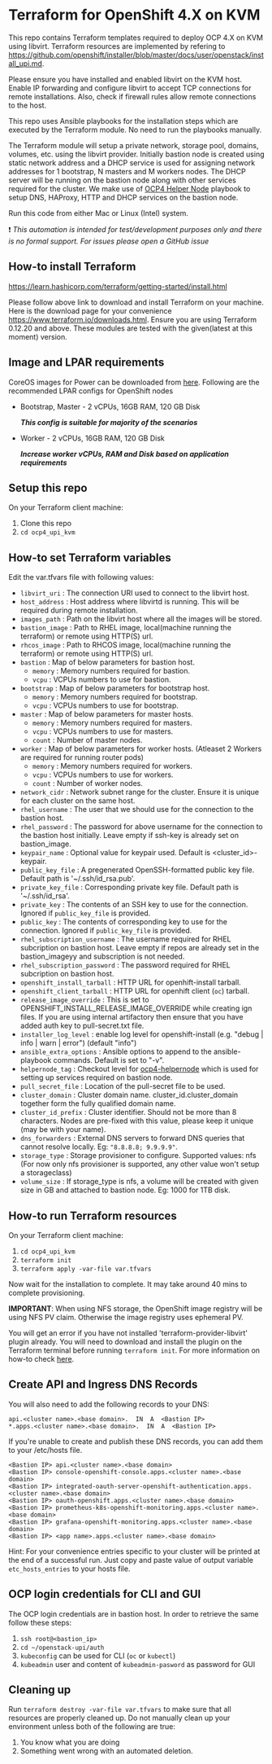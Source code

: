 # Terraform for OpenShift 4.X on KVM
This repo contains Terraform templates required to deploy OCP 4.X on KVM using libvirt. Terraform resources are implemented by refering to https://github.com/openshift/installer/blob/master/docs/user/openstack/install_upi.md.

Please ensure you have installed and enabled libvirt on the KVM host. Enable IP forwarding and configure libvirt to accept TCP connections for remote installations. Also, check if firewall rules allow remote connections to the host.

This repo uses Ansible playbooks for the installation steps which are executed by the Terraform module. No need to run the playbooks manually.

The Terraform module will setup a private network, storage pool, domains, volumes, etc. using the libvirt provider. Initially bastion node is created using static network address and a DHCP service is used for assigning network addresses for 1 bootstrap, N masters and M workers nodes. The DHCP server will be running on the bastion node along with other services required for the cluster. We make use of [OCP4 Helper Node](https://github.com/RedHatOfficial/ocp4-helpernode) playbook to setup DNS, HAProxy, HTTP and DHCP services on the bastion node.

Run this code from either Mac or Linux (Intel) system.

:heavy_exclamation_mark: *This automation is intended for test/development purposes only and there is no formal support. For issues please open a GitHub issue*

## How-to install Terraform
https://learn.hashicorp.com/terraform/getting-started/install.html

Please follow above link to download and install Terraform on your machine. Here is the download page for your convenience https://www.terraform.io/downloads.html. Ensure you are using Terraform 0.12.20 and above. These modules are tested with the given(latest at this moment) version.

## Image and LPAR requirements

CoreOS images for Power can be downloaded from [here](https://mirror.openshift.com/pub/openshift-v4/ppc64le/dependencies/rhcos/).
Following are the recommended LPAR configs for OpenShift nodes
- Bootstrap, Master - 2 vCPUs, 16GB RAM, 120 GB Disk

   **_This config is suitable for majority of the scenarios_**
- Worker - 2 vCPUs, 16GB RAM, 120 GB Disk

   **_Increase worker vCPUs, RAM and Disk based on application requirements_**

## Setup this repo
On your Terraform client machine:
1. Clone this repo
2. `cd ocp4_upi_kvm`

## How-to set Terraform variables
Edit the var.tfvars file with following values:
 * `libvirt_uri` : The connection URI used to connect to the libvirt host.
 * `host_address` : Host address where libvirtd is running. This will be required during remote installation.
 * `images_path` :  Path on the libvirt host where all the images will be stored.
 * `bastion_image` :  Path to RHEL image, local(machine running the terraform) or remote using HTTP(S) url.
 * `rhcos_image` : Path to RHCOS image, local(machine running the terraform) or remote using HTTP(S) url.
 * `bastion` : Map of below parameters for bastion host.
    * `memory` : Memory numbers required for bastion.
    * `vcpu` : VCPUs numbers to use for bastion.
 * `bootstrap` : Map of below parameters for bootstrap host.
    * `memory` : Memory numbers required for bootstrap.
    * `vcpu` : VCPUs numbers to use for bootstrap.
 * `master` : Map of below parameters for master hosts.
    * `memory` : Memory numbers required for masters.
    * `vcpu` : VCPUs numbers to use for masters.
    * `count` : Number of master nodes.
 * `worker` : Map of below parameters for worker hosts. (Atleaset 2 Workers are required for running router pods)
    * `memory` : Memory numbers required for workers.
    * `vcpu` : VCPUs numbers to use for workers.
    * `count` : Number of worker nodes.
 * `network_cidr` : Network subnet range for the cluster. Ensure it is unique for each cluster on the same host.
 * `rhel_username` : The user that we should use for the connection to the bastion host.
 * `rhel_password` : The password for above username for the connection to the bastion host initially. Leave empty if ssh-key is already set on bastion_image.
 * `keypair_name` : Optional value for keypair used. Default is <cluster_id>-keypair.
 * `public_key_file` : A pregenerated OpenSSH-formatted public key file. Default path is '~/.ssh/id_rsa.pub'.
 * `private_key_file` : Corresponding private key file. Default path is '~/.ssh/id_rsa'.
 * `private_key` : The contents of an SSH key to use for the connection. Ignored if `public_key_file` is provided.
 * `public_key` : The contents of corresponding key to use for the connection. Ignored if `public_key_file` is provided.
 * `rhel_subscription_username` : The username required for RHEL subcription on bastion host. Leave empty if repos are already set in the bastion_imageyy and subscription is not needed.
 * `rhel_subscription_password` : The password required for RHEL subcription on bastion host.
 * `openshift_install_tarball` : HTTP URL for openhift-install tarball.
 * `openshift_client_tarball` : HTTP URL for openhift client (`oc`) tarball.
 * `release_image_override` : This is set to OPENSHIFT_INSTALL_RELEASE_IMAGE_OVERRIDE while creating ign files. If you are using internal artifactory then ensure that you have added auth key to pull-secret.txt file.
 * `installer_log_level` : enable log level for openshift-install (e.g. "debug | info | warn | error") (default "info")
 * `ansible_extra_options` : Ansible options to append to the ansible-playbook commands. Default is set to "-v".
 * `helpernode_tag` : Checkout level for [ocp4-helpernode](https://github.com/RedHatOfficial/ocp4-helpernode) which is used for setting up services required on bastion node.
 * `pull_secret_file` : Location of the pull-secret file to be used.
 * `cluster_domain` : Cluster domain name. cluster_id.cluster_domain together form the fully qualified domain name.
 * `cluster_id_prefix` : Cluster identifier. Should not be more than 8 characters. Nodes are pre-fixed with this value, please keep it unique (may be with your name).
 * `dns_forwarders` : External DNS servers to forward DNS queries that cannot resolve locally. Eg: `"8.8.8.8; 9.9.9.9"`.
 * `storage_type` : Storage provisioner to configure. Supported values: nfs (For now only nfs provisioner is supported, any other value won't setup a storageclass)
 * `volume_size` : If storage_type is nfs, a volume will be created with given size in GB and attached to bastion node. Eg: 1000 for 1TB disk.


## How-to run Terraform resources
On your Terraform client machine:
1. `cd ocp4_upi_kvm`
1. `terraform init`
1. `terraform apply -var-file var.tfvars`

Now wait for the installation to complete. It may take around 40 mins to complete provisioning.

**IMPORTANT**: When using NFS storage, the OpenShift image registry will be using NFS PV claim. Otherwise the image registry uses ephemeral PV.

You will get an error if you have not installed 'terraform-provider-libvirt' plugin already. You will need to download and install the plugin on the Terraform terminal before running `terraform init`. For more information on how-to check [here](https://github.com/dmacvicar/terraform-provider-libvirt/blob/master/README.md).

## Create API and Ingress DNS Records
You will also need to add the following records to your DNS:
```
api.<cluster name>.<base domain>.  IN  A  <Bastion IP>
*.apps.<cluster name>.<base domain>.  IN  A  <Bastion IP>
```
If you're unable to create and publish these DNS records, you can add them to your /etc/hosts file.
```
<Bastion IP> api.<cluster name>.<base domain>
<Bastion IP> console-openshift-console.apps.<cluster name>.<base domain>
<Bastion IP> integrated-oauth-server-openshift-authentication.apps.<cluster name>.<base domain>
<Bastion IP> oauth-openshift.apps.<cluster name>.<base domain>
<Bastion IP> prometheus-k8s-openshift-monitoring.apps.<cluster name>.<base domain>
<Bastion IP> grafana-openshift-monitoring.apps.<cluster name>.<base domain>
<Bastion IP> <app name>.apps.<cluster name>.<base domain>
```

Hint: For your convenience entries specific to your cluster will be printed at the end of a successful run. Just copy and paste value of output variable `etc_hosts_entries` to your hosts file.

## OCP login credentials for CLI and GUI
The OCP login credentials are in bastion host. In order to retrieve the same follow these steps:
1. `ssh root@<bastion_ip>`
2. `cd ~/openstack-upi/auth`
3. `kubeconfig` can be used for CLI (`oc` or `kubectl`)
4. `kubeadmin` user and content of `kubeadmin-pasword` as password for GUI
 

## Cleaning up
Run `terraform destroy -var-file var.tfvars` to make sure that all resources are properly cleaned up. Do not manually clean up your environment unless both of the following are true:

1. You know what you are doing
2. Something went wrong with an automated deletion.
